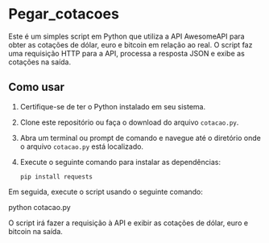 # Pegar_cotacoes
Este é um simples script em Python que utiliza a API AwesomeAPI para obter as cotações de dólar, euro e bitcoin em relação ao real. 
O script faz uma requisição HTTP para a API, processa a resposta JSON e exibe as cotações na saída.

## Como usar

1. Certifique-se de ter o Python instalado em seu sistema.
2. Clone este repositório ou faça o download do arquivo `cotacao.py`.
3. Abra um terminal ou prompt de comando e navegue até o diretório onde o arquivo `cotacao.py` está localizado.
4. Execute o seguinte comando para instalar as dependências:

   ```shell
   pip install requests

Em seguida, execute o script usando o seguinte comando: 

python cotacao.py

O script irá fazer a requisição à API e exibir as cotações de dólar, euro e bitcoin na saída.
